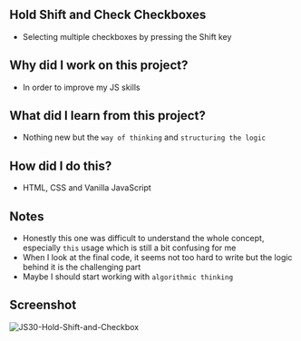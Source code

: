 ## Hold Shift and Check Checkboxes
- Selecting multiple checkboxes by pressing the Shift key

## Why did I work on this project?
- In order to improve my JS skills

## What did I learn from this project?
- Nothing new but the `way of thinking` and `structuring the logic` 

## How did I do this?
- HTML, CSS and Vanilla JavaScript

## Notes
- Honestly this one was difficult to understand the whole concept, especially `this` usage which is still a bit confusing for me
- When I look at the final code, it seems not too hard to write but the logic behind it is the challenging part
- Maybe I should start working with `algorithmic thinking`

## Screenshot
![JS30-Hold-Shift-and-Checkbox](https://user-images.githubusercontent.com/72968539/115885283-1add9400-a450-11eb-9141-385bdf3253a6.png)
